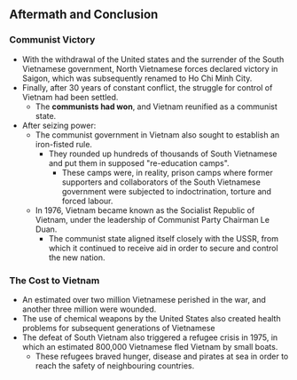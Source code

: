 ## Aftermath and Conclusion


### Communist Victory


- With the withdrawal of the United states and the surrender of the South Vietnamese government, North Vietnamese forces declared victory in Saigon, which was subsequently renamed to Ho Chi Minh City.
- Finally, after 30 years of constant conflict, the struggle for control of Vietnam had been settled.
    * The __communists had won__, and Vietnam reunified as a communist state.
- After seizing power:
    * The communist government in Vietnam also sought to establish an iron-fisted rule.
        + They rounded up hundreds of thousands of South Vietnamese and put them in supposed "re-education camps".
            + These camps were, in reality, prison camps where former supporters and collaborators of the South Vietnamese government were subjected to indoctrination, torture and forced labour.
    * In 1976, Vietnam became known as the Socialist Republic of Vietnam, under the leadership of Communist Party Chairman Le Duan.
        + The communist state aligned itself closely with the USSR, from which it continued to receive aid in order to secure and control the new nation.

### The Cost to Vietnam


- An estimated over two million Vietnamese perished in the war, and another three million were wounded.
- The use of chemical weapons by the United States also created health problems for subsequent generations of Vietnamese
- The defeat of South Vietnam also triggered a refugee crisis in 1975, in which an estimated 800,000 Vietnamese fled Vietnam by small boats.
    * These refugees braved hunger, disease and pirates at sea in order to reach the safety of neighbouring countries.

